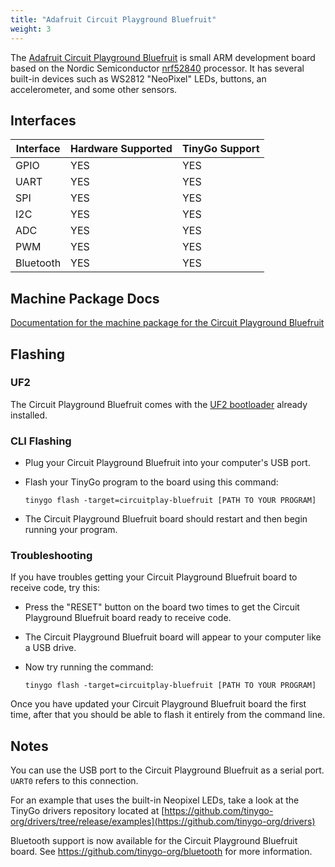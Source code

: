 ```yaml
---
title: "Adafruit Circuit Playground Bluefruit"
weight: 3
---
```


The [Adafruit Circuit Playground Bluefruit](https://www.adafruit.com/product/4333) is small ARM development board based on the Nordic Semiconductor [nrf52840](https://www.nordicsemi.com/eng/Products/nRF52840) processor. It has several built-in devices such as WS2812 "NeoPixel" LEDs, buttons, an accelerometer, and some other sensors.

## Interfaces

| Interface | Hardware Supported | TinyGo Support |
| --------- | ------------- | ----- |
| GPIO      | YES | YES |
| UART      | YES | YES |
| SPI      | YES | YES |
| I2C      | YES | YES |
| ADC      | YES | YES |
| PWM      | YES | YES |
| Bluetooth      | YES | YES |

## Machine Package Docs

[Documentation for the machine package for the Circuit Playground Bluefruit](../machine/circuitplay-bluefruit)

## Flashing

### UF2

The Circuit Playground Bluefruit comes with the [UF2 bootloader](https://github.com/Microsoft/uf2) already installed.

### CLI Flashing

- Plug your Circuit Playground Bluefruit into your computer's USB port.
- Flash your TinyGo program to the board using this command:

    ```shell
    tinygo flash -target=circuitplay-bluefruit [PATH TO YOUR PROGRAM]
    ```

- The Circuit Playground Bluefruit board should restart and then begin running your program.

### Troubleshooting

If you have troubles getting your Circuit Playground Bluefruit board to receive code, try this:

- Press the "RESET" button on the board two times to get the Circuit Playground Bluefruit board ready to receive code.
- The Circuit Playground Bluefruit board will appear to your computer like a USB drive.
- Now try running the command:

    ```shell
    tinygo flash -target=circuitplay-bluefruit [PATH TO YOUR PROGRAM]
    ```

Once you have updated your Circuit Playground Bluefruit board the first time, after that you should be able to flash it entirely from the command line.

## Notes

You can use the USB port to the Circuit Playground Bluefruit as a serial port. `UART0` refers to this connection.

For an example that uses the built-in Neopixel LEDs, take a look at the TinyGo drivers repository located at [https://github.com/tinygo-org/drivers/tree/release/examples](https://github.com/tinygo-org/drivers)

Bluetooth support is now available for the Circuit Playground Bluefruit board. See https://github.com/tinygo-org/bluetooth for more information.

